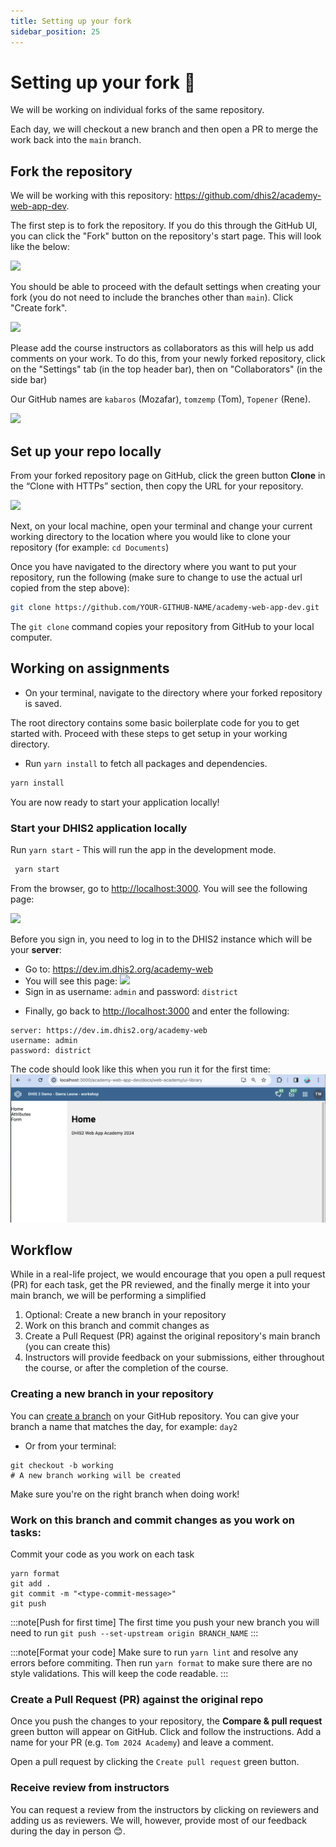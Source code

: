 ```yaml
---
title: Setting up your fork
sidebar_position: 25
---
```


# Setting up your fork 🍴 

We will be working on individual forks of the same repository.

Each day, we will checkout a new branch and then open a PR to merge the work back into the `main` branch.

## Fork the repository

We will be working with this repository: https://github.com/dhis2/academy-web-app-dev.

The first step is to fork the repository. If you do this through the GitHub UI, you can click the "Fork" button on the repository's start page. This will look like the below:

![](../assets/create_fork_1.png)

You should be able to proceed with the default settings when creating your fork (you do not need to include the branches other than `main`). Click "Create fork".

![](../assets/create_fork_2.png)

Please add the course instructors as collaborators as this will help us add comments on your work. To do this, from your newly forked repository, click on the "Settings" tab (in the top header bar), then on "Collaborators" (in the side bar)

Our GitHub names are `kabaros` (Mozafar), `tomzemp` (Tom), `Topener` (Rene).

![](../assets/create_fork_3.png)

##  Set up your repo locally

From your forked repository page on GitHub, click the green button **Clone** in the “Clone with HTTPs” section, then copy the URL for your repository.

![](../assets/clone_repo_1.png)

Next, on your local machine, open your terminal and change your current working directory to the location where you would like to clone your repository (for example: `cd Documents`)

Once you have navigated to the directory where you want to put your repository, run the following (make sure to change to use the actual url copied from the step above):

```sh
git clone https://github.com/YOUR-GITHUB-NAME/academy-web-app-dev.git
```

The `git clone` command copies your repository from GitHub to your local computer.

## Working on assignments

* On your terminal, navigate to the directory where your forked repository is saved.

The root directory contains some basic boilerplate code for you to get started with. Proceed with these steps to get setup in your working directory.

* Run `yarn install` to fetch all packages and dependencies.

```sh
yarn install
```

You are now ready to start your application locally!

### Start your DHIS2 application locally

Run `yarn start` - This will run the app in the development mode.

```sh
 yarn start
```

From the browser, go to [http://localhost:3000](http://localhost:3000). You will see the following page:

![](../assets/new-app-login-page.png)

Before you sign in, you need to log in to the DHIS2 instance which will be your **server**:
  - Go to: https://dev.im.dhis2.org/academy-web
  - You will see this page:
![](../assets/image-of-login.png)
  - Sign in as username: `admin` and password: `district`

* Finally, go back to [http://localhost:3000](http://localhost:3000) and enter the following:

```
server: https://dev.im.dhis2.org/academy-web
username: admin
password: district
```

The code should look like this when you run it for the first time:
![](../assets/app_start.png)

## Workflow

While in a real-life project, we would encourage that you open a pull request (PR) for each task, get the PR reviewed, and the finally merge it into your main branch, we will be performing a simplified 

1. Optional: Create a new branch in your repository
1. Work on this branch and commit changes as
1. Create a Pull Request (PR) against the original repository's main branch (you can create this)
1. Instructors will provide feedback on your submissions, either throughout the course, or after the completion of the course.

### Creating a new branch in your repository

You can [create a branch](https://docs.github.com/en/github/collaborating-with-issues-and-pull-requests/creating-and-deleting-branches-within-your-repository#creating-a-branch) on your GitHub repository. You can give your branch a name that matches the day, for example: `day2`
* Or from your terminal:

```
git checkout -b working
# A new branch working will be created
```

Make sure you're on the right branch when doing work!

### Work on this branch and commit changes as you work on tasks:

Commit your code as you work on each task
```
yarn format
git add .
git commit -m "<type-commit-message>"
git push
```

:::note[Push for first time]
The first time you push your new branch you will need to run `git push --set-upstream origin BRANCH_NAME`
:::

:::note[Format your code]
Make sure to run `yarn lint` and resolve any errors before commiting. Then run `yarn format` to make sure there are no style validations. This will keep the code readable.
:::

### Create a Pull Request (PR) against the original repo

Once you push the changes to your repository, the **Compare & pull request** green button will appear on GitHub. Click and follow the instructions. Add a name for your PR (e.g. `Tom 2024 Academy`) and leave a comment. 

Open a pull request by clicking the `Create pull request` green button.



### Receive review from instructors

You can request a review from the instructors by clicking on reviewers and adding us as reviewers. We will, however, provide most of our feedback during the day in person 😊.
